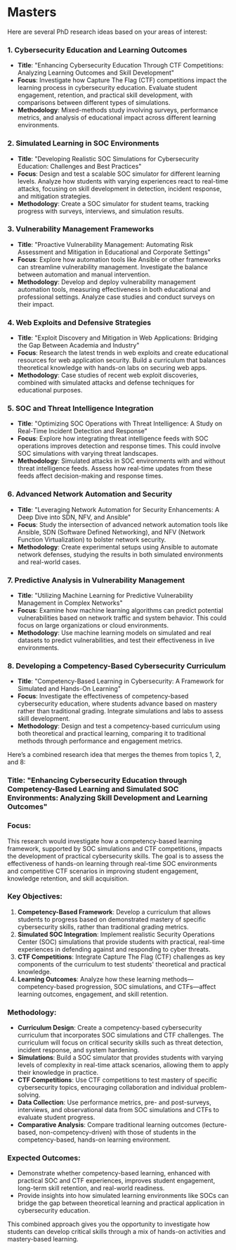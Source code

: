 # Masters

Here are several PhD research ideas based on your areas of interest:

### 1. **Cybersecurity Education and Learning Outcomes**
   - **Title**: "Enhancing Cybersecurity Education Through CTF Competitions: Analyzing Learning Outcomes and Skill Development"
   - **Focus**: Investigate how Capture The Flag (CTF) competitions impact the learning process in cybersecurity education. Evaluate student engagement, retention, and practical skill development, with comparisons between different types of simulations.
   - **Methodology**: Mixed-methods study involving surveys, performance metrics, and analysis of educational impact across different learning environments.

### 2. **Simulated Learning in SOC Environments**
   - **Title**: "Developing Realistic SOC Simulations for Cybersecurity Education: Challenges and Best Practices"
   - **Focus**: Design and test a scalable SOC simulator for different learning levels. Analyze how students with varying experiences react to real-time attacks, focusing on skill development in detection, incident response, and mitigation strategies.
   - **Methodology**: Create a SOC simulator for student teams, tracking progress with surveys, interviews, and simulation results.

### 3. **Vulnerability Management Frameworks**
   - **Title**: "Proactive Vulnerability Management: Automating Risk Assessment and Mitigation in Educational and Corporate Settings"
   - **Focus**: Explore how automation tools like Ansible or other frameworks can streamline vulnerability management. Investigate the balance between automation and manual intervention.
   - **Methodology**: Develop and deploy vulnerability management automation tools, measuring effectiveness in both educational and professional settings. Analyze case studies and conduct surveys on their impact.

### 4. **Web Exploits and Defensive Strategies**
   - **Title**: "Exploit Discovery and Mitigation in Web Applications: Bridging the Gap Between Academia and Industry"
   - **Focus**: Research the latest trends in web exploits and create educational resources for web application security. Build a curriculum that balances theoretical knowledge with hands-on labs on securing web apps.
   - **Methodology**: Case studies of recent web exploit discoveries, combined with simulated attacks and defense techniques for educational purposes.

### 5. **SOC and Threat Intelligence Integration**
   - **Title**: "Optimizing SOC Operations with Threat Intelligence: A Study on Real-Time Incident Detection and Response"
   - **Focus**: Explore how integrating threat intelligence feeds with SOC operations improves detection and response times. This could involve SOC simulations with varying threat landscapes.
   - **Methodology**: Simulated attacks in SOC environments with and without threat intelligence feeds. Assess how real-time updates from these feeds affect decision-making and response times.

### 6. **Advanced Network Automation and Security**
   - **Title**: "Leveraging Network Automation for Security Enhancements: A Deep Dive into SDN, NFV, and Ansible"
   - **Focus**: Study the intersection of advanced network automation tools like Ansible, SDN (Software Defined Networking), and NFV (Network Function Virtualization) to bolster network security.
   - **Methodology**: Create experimental setups using Ansible to automate network defenses, studying the results in both simulated environments and real-world cases.

### 7. **Predictive Analysis in Vulnerability Management**
   - **Title**: "Utilizing Machine Learning for Predictive Vulnerability Management in Complex Networks"
   - **Focus**: Examine how machine learning algorithms can predict potential vulnerabilities based on network traffic and system behavior. This could focus on large organizations or cloud environments.
   - **Methodology**: Use machine learning models on simulated and real datasets to predict vulnerabilities, and test their effectiveness in live environments.

### 8. **Developing a Competency-Based Cybersecurity Curriculum**
   - **Title**: "Competency-Based Learning in Cybersecurity: A Framework for Simulated and Hands-On Learning"
   - **Focus**: Investigate the effectiveness of competency-based cybersecurity education, where students advance based on mastery rather than traditional grading. Integrate simulations and labs to assess skill development.
   - **Methodology**: Design and test a competency-based curriculum using both theoretical and practical learning, comparing it to traditional methods through performance and engagement metrics.


Here’s a combined research idea that merges the themes from topics 1, 2, and 8:

### **Title**: "Enhancing Cybersecurity Education through Competency-Based Learning and Simulated SOC Environments: Analyzing Skill Development and Learning Outcomes"

### **Focus**:
This research would investigate how a competency-based learning framework, supported by SOC simulations and CTF competitions, impacts the development of practical cybersecurity skills. The goal is to assess the effectiveness of hands-on learning through real-time SOC environments and competitive CTF scenarios in improving student engagement, knowledge retention, and skill acquisition. 

### **Key Objectives**:
1. **Competency-Based Framework**: Develop a curriculum that allows students to progress based on demonstrated mastery of specific cybersecurity skills, rather than traditional grading metrics.
2. **Simulated SOC Integration**: Implement realistic Security Operations Center (SOC) simulations that provide students with practical, real-time experiences in defending against and responding to cyber threats.
3. **CTF Competitions**: Integrate Capture The Flag (CTF) challenges as key components of the curriculum to test students' theoretical and practical knowledge.
4. **Learning Outcomes**: Analyze how these learning methods—competency-based progression, SOC simulations, and CTFs—affect learning outcomes, engagement, and skill retention.
  
### **Methodology**:
- **Curriculum Design**: Create a competency-based cybersecurity curriculum that incorporates SOC simulations and CTF challenges. The curriculum will focus on critical security skills such as threat detection, incident response, and system hardening.
- **Simulations**: Build a SOC simulator that provides students with varying levels of complexity in real-time attack scenarios, allowing them to apply their knowledge in practice.
- **CTF Competitions**: Use CTF competitions to test mastery of specific cybersecurity topics, encouraging collaboration and individual problem-solving.
- **Data Collection**: Use performance metrics, pre- and post-surveys, interviews, and observational data from SOC simulations and CTFs to evaluate student progress.
- **Comparative Analysis**: Compare traditional learning outcomes (lecture-based, non-competency-driven) with those of students in the competency-based, hands-on learning environment.

### **Expected Outcomes**:
- Demonstrate whether competency-based learning, enhanced with practical SOC and CTF experiences, improves student engagement, long-term skill retention, and real-world readiness.
- Provide insights into how simulated learning environments like SOCs can bridge the gap between theoretical learning and practical application in cybersecurity education.

This combined approach gives you the opportunity to investigate how students can develop critical skills through a mix of hands-on activities and mastery-based learning.
